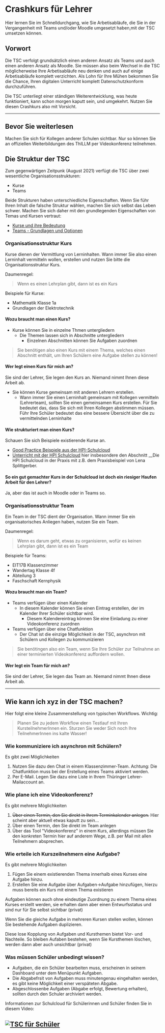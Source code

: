 # Crashkurs für Lehrer
Hier lernen Sie im Schnelldurchgang, wie Sie Arbetisabläufe, die Sie in der Vergangenheit mit Teams und/oder Moodle umgesetzt haben,mit der TSC umsetzen können.

## Vorwort
Die TSC verfolgt grundsätzlich einen anderen Ansatz als Teams und auch einen anderen Ansatz als Moodle. Sie müssen also beim Wechsel in die TSC möglicherweise Ihre Arbetisabläufe neu denken und auch auf einige Arbetisabläufe komplett verzichten. Als Lohn für Ihre Mühen bekommen Sie die Chance, Ihren digitalen Unterricht komplett Datenschutzkonform durchzuführen.

Die TSC unterliegt einer ständigen Weiterentwicklung, was heute funktioniert, kann schon morgen kaputt sein, und umgekehrt. Nutzen Sie diesen Crashkurs also mit Vorsicht.

---

## Bevor Sie weiterlesen
Machen Sie sich für Kollegen anderer Schulen sichtbar. Nur so können Sie an offiziellen Weiterbildungen des ThILLM per Videokonferenz teilnehmen.

## Die Struktur der TSC
Zum gegenwärtigen Zeitpunk (August 2021) verfügt die TSC über zwei wesentliche Organisationsstrukturen:
* Kurse
* Teams

Beide Strukturen haben unterschiedliche Eigenschaften. Wenn Sie führ Ihren Inhalt die falsche Struktur wählen, machen Sie sich selbst das Leben schwer. Machen Sie sich daher mit den grundlegenden Eigenschaften von Temas und Kursen vertraut:

* [Kurse und ihre Bedeutung](https://lernen.cloud/courses/fortbildung_sc2020/items/1Qnvw3j5pPcc06uY85lnqH)
* [Teams - Grundlagen und Optionen](https://lernen.cloud/courses/fortbildung_sc2020/items/382dtNusdIYQIRCzmvdk5Z)

### Organisationsstruktur Kurs
Kurse dienen der Vermittlung von Lerninhalten. Wann immer Sie also einen Lerninhalt vermitteln wollen, erstellen und nutzen Sie bitte die Organisationsstruktur Kurs.

Daumenregel:
> Wenn es einen Lehrplan gibt, dann ist es ein Kurs

Beispiele für Kurse:
* Mathematik Klasse 1a
* Grundlagen der Elektrotechnik

#### Wozu braucht man einen Kurs?
* Kurse können Sie in einzelne Thmen untergliedern
  * Die Themen lassen sich in Abschnitte untergliedern
    * Einzelnen Abschnitten können Sie Aufgaben zuordnen
> Sie benötigen also einen Kurs mit einem Thema, welches einen Abschnitt enthält, um Ihren Schülern eine Aufgabe stellen zu können!

#### Wer legt einen Kurs für mich an?
Sie sind der Lehrer, Sie legen den Kurs an. Niemand nimmt Ihnen diese Arbeit ab. 
* Sie können Kurse gemeinsam mit anderen Lehrern erstellen. 
  * Wann immer Sie einen Lerninhalt gemeinsam mit Kollegen vermitteln (Lehrerteam), sollten Sie einen gemeinsamen Kurs erstellen. Für Sie bedeutet das, dass Sie sich mit Ihren Kollegen abstimmen müssen. Führ Ihre Schüler bedeutet das eine bessere Übersicht über die zu vermittelnden Lerninhalte

#### Wie strukturiert man einen Kurs?
Schauen Sie sich Beispiele existierende Kurse an.
* [Good Practice Beispiele aus der HPI-Schulcloud](https://lernen.cloud/courses/goodpractice_sc2020?locale=de)
* [Unterricht mit der HPI Schulcloud](https://lernen.cloud/courses/fortbildung_sc2020) hier insbesondere den Abschnitt __Die HPI Schulcloud in der Praxis mit z.B. dem Praxisbeispiel von Lena Splittgerber.

#### So ein gut gemachter Kurs in der Schulcloud ist doch ein riesiger Haufen Arbeit für den Lehrer?
Ja, aber das ist auch in Moodle oder in Teams so.


### Organisationsstruktur Team
Ein Team in der TSC dient der Organisation. Wann immer Sie ein organisatorisches Anliegen haben, nutzen Sie ein Team.

Daumenregel:
> Wenn es darum geht, etwas zu organisieren, wofür es keinen Lehrplan gibt, dann ist es ein Team

Beispiele für Teams:
* EIT17B Klassenzimmer
* Wandertag Klasse 4f
* Abteilung 3
* Faschschaft Kernphysik

#### Wozu braucht man ein Team?
* Teams verfügen über einen Kalender
  * In diesem Kalender können Sie einen Eintrag erstellen, der im Kalender Ihrer Schüler sichtbar wird.
    * Diesem Kalendereintrag können Sie eine Einladung zu einer Videokonferenz zuordnen
* Teams verfügen über eine Chatfunktion
  * Der Chat ist die einzige Möglichkeit in der TSC, asynchron mit Schülern und Kollegen zu kommunizieren

> Sie benötingen also ein Team, wenn Sie Ihre Schüler zur Teilnahme an einer terminierten Videokonferenz auffordern wollen.

#### Wer legt ein Team für mich an?
Sie sind der Lehrer, Sie legen das Team an. Niemand nimmt Ihnen diese Arbeit ab.

---

## Wie kann ich xyz in der TSC machen?
Hier folgt eine kleine Zusammenstellung von typischen Workflows.
Wichtig:
> Planen Sie zu jedem Workflow einen Testlauf mit Ihren KursteilnehmerInnen ein. Sturzen Sie weder Sich noch Ihre TeilnehmerInnen ins kalte Wasser!

### Wie kommuniziere ich asynchron mit Schülern?
Es gibt zwei Möglichkeiten
1. Nutzen Sie dazu den Chat in einem Klassenzimmer-Team. Achtung: Die Chatfunktion muss bei der Erstellung eines Teams aktiviert werden.
1. Per E-Mail. Legen Sie dazu eine Liste in Ihrem Thüringer Lehrer-Mailaccount an.

### Wie plane ich eine Videokonferenz?
Es gibt mehrere Möglichkeiten
1. ~~Über einen Termin, den Sie direkt in Ihrem Terminkalender anlegen.~~ Hier scheint aber aktuell etwas kaputt zu sein...
1. Über einen Termin, den Sie direkt im Team anlegen
1. Über das Tool "Videokonferenz" in einem Kurs, allerdings müssen Sie den konkreten Termin hier auf anderem Wege, z.B. per Mail mit allen Teilnehmern absprechen.

### Wie erteile ich Kurszeilnehmern eine Aufgabe?
Es gibt mehrere Möglichkeiten
1. Fügen Sie einem existierenden Thema innerhalb eines Kurses eine Aufgabe hinzu.
2. Erstellen Sie eine Aufgabe über Aufgaben->Aufgabe hinzufügen, hierzu muss bereits ein Kurs mit einem Thema existieren

Aufgaben können auch ohne eindeutige Zuordnung zu einem Thema eines Kurses erstellt werden, sie erhalten dann aber einen Entwurfsstatus und sind nur für Sie selbst sichtbar (privat)

Wenn Sie die gleiche Aufgabe in mehreren Kursen stellen wollen, können Sie bestehende Aufgaben duplizieren.

Diese lose Kopplung von Aufgaben und Kursthemen bietet Vor- und Nachteile. So bleiben Aufaben bestehen, wenn Sie Kursthemen löschen, werden dann aber auch unsichtbar (privat)

### Was müssen Schüler unbedingt wissen?
* Aufgaben, die ein Schüler bearbeiten muss, erscheinen in seinem Dashboard unter dem Menüpunkt Aufgaben.
* Die Abgabefrsit von Aufgaben muss minutengenau eingehalten werden, es gibt keine Möglichkeit einer verspäteten Abgabe.
* Abgeschlossenbe Aufgaben (Abgabe erfolgt, Bewertung erhalten), sollten durch den Schuler archiviert werden.

Informationen zur Schulcloud für Schülerinnen und Schüler finden Sie in diesem Video:

[![TSC für Schüler](https://img.youtube.com/vi/_ggKUa0e9zk/0.jpg)](https://www.youtube.com/watch?v=_ggKUa0e9zk)
---